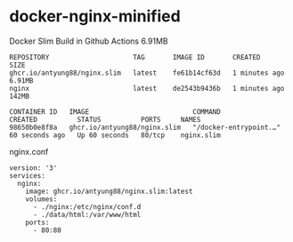 # docker-nginx-minified

Docker Slim Build in Github Actions 6.91MB

```
REPOSITORY                     TAG       IMAGE ID       CREATED         SIZE
ghcr.io/antyung88/nginx.slim   latest    fe61b14cf63d   1 minutes ago   6.91MB
nginx                          latest    de2543b9436b   1 minutes ago   142MB
```

```
CONTAINER ID   IMAGE                          COMMAND                  CREATED          STATUS          PORTS     NAMES
98650b0e8f8a   ghcr.io/antyung88/nginx.slim   "/docker-entrypoint.…"   60 seconds ago   Up 60 seconds   80/tcp    nginx.slim
```

nginx.conf

```                                                
version: '3'
services:
  nginx:
    image: ghcr.io/antyung88/nginx.slim:latest
    volumes:
      - ./nginx:/etc/nginx/conf.d
      - ./data/html:/var/www/html
    ports:
      - 80:80
```
